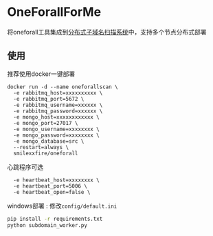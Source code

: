 # OneForallForMe
将oneforall工具集成到[分布式子域名扫描系统](https://github.com/smilexxfire/SubdomainScan)中，支持多个节点分布式部署

## 使用
推荐使用docker一键部署
```shell
docker run -d --name oneforallscan \
  -e rabbitmq_host=xxxxxxxxxx \
  -e rabbitmq_port=5672 \
  -e rabbitmq_username=xxxxxx \
  -e rabbitmq_password=xxxxxx \
  -e mongo_host=xxxxxxxxxxxx \
  -e mongo_port=27017 \
  -e mongo_username=xxxxxxxx \
  -e mongo_password=xxxxxxxx \
  -e mongo_database=src \
  --restart=always \
  smilexxfire/oneforall
```
心跳程序可选
```shell
  -e heartbeat_host=xxxxxxxx \
  -e heartbeat_port=5006 \
  -e heartbeat_open=false \
```
windows部署 :
修改`config/default.ini`
```cmd
pip install -r requirements.txt
python subdomain_worker.py
```